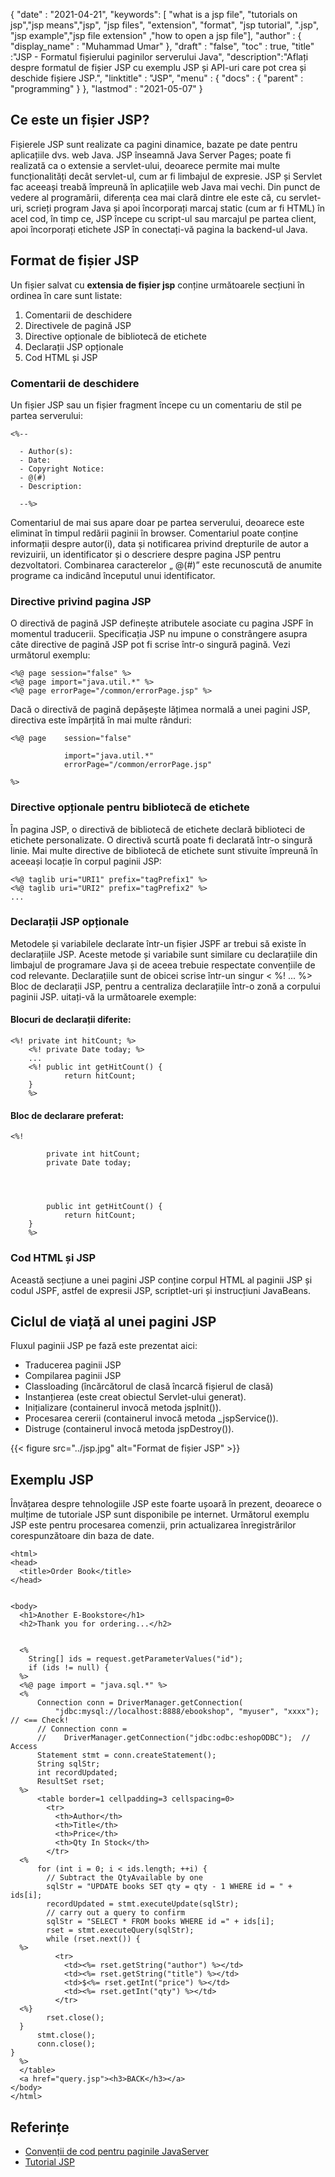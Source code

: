 {
  "date" : "2021-04-21",
  "keywords": [ "what is a jsp file", "tutorials on jsp","jsp means","jsp", "jsp files", "extension", "format", "jsp tutorial", ".jsp", "jsp example","jsp file extension" ,"how to open a jsp file"],
  "author" : {
    "display_name" : "Muhammad Umar"
},
  "draft" : "false",
  "toc" : true,
  "title" :"JSP - Formatul fișierului paginilor serverului Java",
  "description":"Aflați despre formatul de fișier JSP cu exemplu JSP și API-uri care pot crea și deschide fișiere JSP.",
  "linktitle" : "JSP",
  "menu" : {
    "docs" : {
      "parent" : "programming"
}
},
  "lastmod" : "2021-05-07"
}

## Ce este un fișier JSP?
Fișierele JSP sunt realizate ca pagini dinamice, bazate pe date pentru aplicațiile dvs. web Java. JSP înseamnă Java Server Pages; poate fi realizată ca o extensie a servlet-ului, deoarece permite mai multe funcționalități decât servlet-ul, cum ar fi limbajul de expresie. JSP și Servlet fac aceeași treabă împreună în aplicațiile web Java mai vechi. Din punct de vedere al programării, diferența cea mai clară dintre ele este că, cu servlet-uri, scrieți program Java și apoi încorporați marcaj static (cum ar fi HTML) în acel cod, în timp ce, JSP începe cu script-ul sau marcajul pe partea client, apoi încorporați etichete JSP în conectați-vă pagina la backend-ul Java.

## Format de fișier JSP
Un fișier salvat cu **extensia de fișier jsp** conține următoarele secțiuni în ordinea în care sunt listate:

1. Comentarii de deschidere
2. Directivele de pagină JSP
3. Directive opționale de bibliotecă de etichete
4. Declarații JSP opționale
5. Cod HTML și JSP

### Comentarii de deschidere
Un fișier JSP sau un fișier fragment începe cu un comentariu de stil pe partea serverului:

```
<%-- 

  - Author(s):
  - Date:
  - Copyright Notice:
  - @(#)
  - Description: 

  --%>
```
Comentariul de mai sus apare doar pe partea serverului, deoarece este eliminat în timpul redării paginii în browser. Comentariul poate conține informații despre autor(i), data și notificarea privind drepturile de autor a revizuirii, un identificator și o descriere despre pagina JSP pentru dezvoltatori. Combinarea caracterelor „ @(#)” este recunoscută de anumite programe ca indicând începutul unui identificator.

### Directive privind pagina JSP
O directivă de pagină JSP definește atributele asociate cu pagina JSPF în momentul traducerii. Specificația JSP nu impune o constrângere asupra câte directive de pagină JSP pot fi scrise într-o singură pagină. Vezi următorul exemplu:

```
<%@ page session="false" %>
<%@ page import="java.util.*" %>
<%@ page errorPage="/common/errorPage.jsp" %>
```
Dacă o directivă de pagină depășește lățimea normală a unei pagini JSP, directiva este împărțită în mai multe rânduri:

```
<%@ page    session="false" 

            import="java.util.*"
            errorPage="/common/errorPage.jsp" 

%>
```
### Directive opționale pentru bibliotecă de etichete
În pagina JSP, o directivă de bibliotecă de etichete declară biblioteci de etichete personalizate. O directivă scurtă poate fi declarată într-o singură linie. Mai multe directive de bibliotecă de etichete sunt stivuite împreună în aceeași locație în corpul paginii JSP:

```
<%@ taglib uri="URI1" prefix="tagPrefix1" %>
<%@ taglib uri="URI2" prefix="tagPrefix2" %>
...
```
### Declarații JSP opționale
  


Metodele și variabilele declarate într-un fișier JSPF ar trebui să existe în declarațiile JSP. Aceste metode și variabile sunt similare cu declarațiile din limbajul de programare Java și de aceea trebuie respectate convențiile de cod relevante. Declarațiile sunt de obicei scrise într-un singur < %! ... %> Bloc de declarații JSP, pentru a centraliza declarațiile într-o zonă a corpului paginii JSP. uitați-vă la următoarele exemple:

#### Blocuri de declarații diferite:

```
<%! private int hitCount; %>
    <%! private Date today; %>
    ...
    <%! public int getHitCount() {
            return hitCount;
    }
    %>
```
#### Bloc de declarare preferat:
```
<%! 

        private int hitCount;
        private Date today; 

    


        public int getHitCount() {
            return hitCount;
    }
    %>
```
### Cod HTML și JSP
Această secțiune a unei pagini JSP conține corpul HTML al paginii JSP și codul JSPF, astfel de expresii JSP, scriptlet-uri și instrucțiuni JavaBeans.

## Ciclul de viață al unei pagini JSP

Fluxul paginii JSP pe fază este prezentat aici:

- Traducerea paginii JSP
- Compilarea paginii JSP
- Classloading (încărcătorul de clasă încarcă fișierul de clasă)
- Instanțierea (este creat obiectul Servlet-ului generat).
- Inițializare (containerul invocă metoda jspInit()).
- Procesarea cererii (containerul invocă metoda _jspService()).
- Distruge (containerul invocă metoda jspDestroy()).

{{< figure src="../jsp.jpg" alt="Format de fișier JSP" >}}

## Exemplu JSP

Învățarea despre tehnologiile JSP este foarte ușoară în prezent, deoarece o mulțime de tutoriale JSP sunt disponibile pe internet. Următorul exemplu JSP este pentru procesarea comenzii, prin actualizarea înregistrărilor corespunzătoare din baza de date.
```
<html>
<head>
  <title>Order Book</title>
</head>
 

<body>
  <h1>Another E-Bookstore</h1>
  <h2>Thank you for ordering...</h2>
 

  <%
    String[] ids = request.getParameterValues("id");
    if (ids != null) {
  %>
  <%@ page import = "java.sql.*" %>
  <%
      Connection conn = DriverManager.getConnection(
          "jdbc:mysql://localhost:8888/ebookshop", "myuser", "xxxx"); // <== Check!
      // Connection conn =
      //    DriverManager.getConnection("jdbc:odbc:eshopODBC");  // Access
      Statement stmt = conn.createStatement();
      String sqlStr;
      int recordUpdated;
      ResultSet rset;
  %>
      <table border=1 cellpadding=3 cellspacing=0>
        <tr>
          <th>Author</th>
          <th>Title</th>
          <th>Price</th>
          <th>Qty In Stock</th>
        </tr>
  <%
      for (int i = 0; i < ids.length; ++i) {
        // Subtract the QtyAvailable by one
        sqlStr = "UPDATE books SET qty = qty - 1 WHERE id = " + ids[i];
        recordUpdated = stmt.executeUpdate(sqlStr);
        // carry out a query to confirm
        sqlStr = "SELECT * FROM books WHERE id =" + ids[i];
        rset = stmt.executeQuery(sqlStr);
        while (rset.next()) {
  %>
          <tr>
            <td><%= rset.getString("author") %></td>
            <td><%= rset.getString("title") %></td>
            <td>$<%= rset.getInt("price") %></td>
            <td><%= rset.getInt("qty") %></td>
          </tr>
  <%}
        rset.close();
  }
      stmt.close();
      conn.close();
}
  %>
  </table>
  <a href="query.jsp"><h3>BACK</h3></a>
</body>
</html>
```


 


## Referințe

* [Convenții de cod pentru paginile JavaServer](https://www.oracle.com/technical-resources/articles/javase/code-convention.html)
* [Tutorial JSP](https://www.javatpoint.com/jsp-tutorial)

